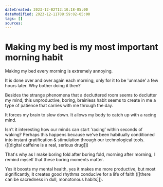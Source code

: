 ```yaml
---
dateCreated: 2023-12-02T12:10:18-05:00
dateModified: 2023-12-11T08:59:02-05:00
tags: []
sources: 
---
```


# Making my bed is my most important morning habit

Making my bed every morning is extremely annoying. 

It is done over and over again each morning, only for it to be 'unmade' a few hours later. 
Why bother doing it then? 

Besides the strange phenomena that a decluttered room seems to declutter my mind, this unproductive, boring, brainless habit seems to create in me a type of patience that carries with me through the day.

It forces my brain to slow down. It allows my body to catch up with a racing mind. 

Isn't it interesting how our minds can start 'racing' within seconds of waking? Perhaps this happens because we've been habitually conditioned into instant gratification & stimulation through our technological tools. ([[digital caffeine is a real, serious drug]])

That's why as I make boring fold after boring fold, morning after morning, I remind myself that these boring moments matter.

Yes it boosts my mental health, yes it makes me more productive, but most significantly, it creates good rhythms conducive for a life of faith ([[there can be sacredness in dull, monotonous habits]]).